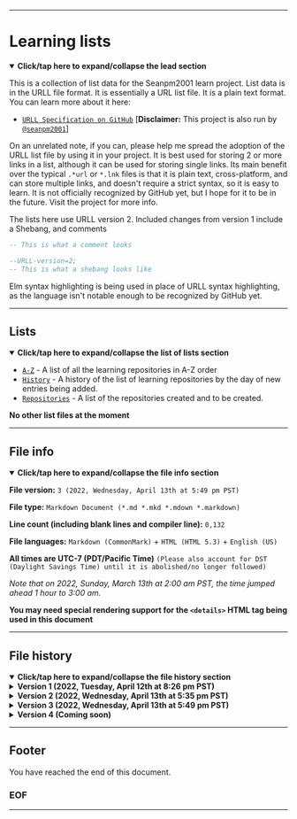 
***

# Learning lists

<details open><summary><b lang="en">Click/tap here to expand/collapse the lead section</b></summary>

This is a collection of list data for the Seanpm2001 learn project. List data is in the URLL file format. It is essentially a URL list file. It is a plain text format. You can learn more about it here:

- [`URLL Specification on GitHub`](https://github.com/URLL-Specification/) [**Disclaimer:** This project is also run by [`@seanpm2001`](https://github.com/seanpm2001/)]

On an unrelated note, if you can, please help me spread the adoption of the URLL list file by using it in your project. It is best used for storing 2 or more links in a list, although it can be used for storing single links. Its main benefit over the typical `.*url` or `*.lnk` files is that it is plain text, cross-platform, and can store multiple links, and doesn't require a strict syntax, so it is easy to learn. It is not officially recognized by GitHub yet, but I hope for it to be in the future. Visit the project for more info.

The lists here use URLL version 2. Included changes from version 1 include a Shebang, and comments

```elm
-- This is what a comment looks
```

```elm
--URLL-version=2;
-- This is what a shebang looks like
```

Elm syntax highlighting is being used in place of URLL syntax highlighting, as the language isn't notable enough to be recognized by GitHub yet.

</details>

***

## Lists

<details open><summary><b lang="en">Click/tap here to expand/collapse the list of lists section</b></summary>

* [`A-Z`](/List/A-Z/) - A list of all the learning repositories in A-Z order
* [`History`](/List/History/) - A history of the list of learning repositories by the day of new entries being added.
* [`Repositories`](/List/Repositories/) - A list of the repositories created and to be created.

**No other list files at the moment**

</details>

***

## File info

<details open><summary><b lang="en">Click/tap here to expand/collapse the file info section</b></summary>

**File version:**  `3 (2022, Wednesday, April 13th at 5:49 pm PST)`

**File type:** `Markdown Document (*.md *.mkd *.mdown *.markdown)`

**Line count (including blank lines and compiler line):** `0,132`

**File languages:** `Markdown (CommonMark)` + `HTML (HTML 5.3)` + `English (US)`

**All times are UTC-7 (PDT/Pacific Time)** `(Please also account for DST (Daylight Savings Time) until it is abolished/no longer followed)`

_Note that on 2022, Sunday, March 13th at 2:00 am PST, the time jumped ahead 1 hour to 3:00 am._

**You may need special rendering support for the `<details>` HTML tag being used in this document**

</details>

***

## File history

<details open><summary><b lang="en">Click/tap here to expand/collapse the file history section</b></summary>

<details><summary><b>Version 1 (2022, Tuesday, April 12th at 8:26 pm PST)</b></summary>

***This release was made by [`@seanpm2001`](https://github.com/seanpm2001/)***

> Changes

- [x] Started the file
- [x] Added the title section
- [x] Added examples and info on the URLL file format being used
- [x] Added the timestamp
- [ ] No other changes in version 1

</details>

<details><summary><b>Version 2 (2022, Wednesday, April 13th at 5:35 pm PST)</b></summary>

***This release was made by [`@seanpm2001`](https://github.com/seanpm2001/)***

> Changes

- [x] Added the lists section
- [x] Updated the timestamp
- [ ] No other changes in version 2 

</details>

<details><summary><b>Version 3 (2022, Wednesday, April 13th at 5:49 pm PST)</b></summary>

***This release was made by [`@seanpm2001`](https://github.com/seanpm2001/)***

> Changes

- [x] Updated the lists section (all links were broken, I fixed hem)
- [x] Updated the timestamp into the file info section
- [x] Added dropdowns to all sections, including the lead section
- [x] Added the file history section
- [x] Added the footer
- [ ] No other changes in version 3

</details>

<details><summary><b>Version 4 (Coming soon)</b></summary>

> Changes

- [ ] Coming soon
- [ ] No other changes in version 4

</details>

</details>

***

## Footer

You have reached the end of this document.

### EOF

***
